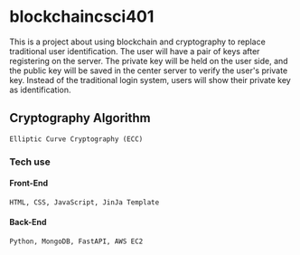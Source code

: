 # blockchaincsci401
  This is a project about using blockchain and cryptography to replace traditional user identification.
  The user will have a pair of keys after registering on the server.
  The private key will be held on the user side, and the public key will be saved in the center server to verify the user's private key.
  Instead of the traditional login system, users will show their private key as identification.
  ## Cryptography Algorithm
    Elliptic Curve Cryptography (ECC)
  ### Tech use
  #### Front-End
    HTML, CSS, JavaScript, JinJa Template
  #### Back-End  
    Python, MongoDB, FastAPI, AWS EC2
